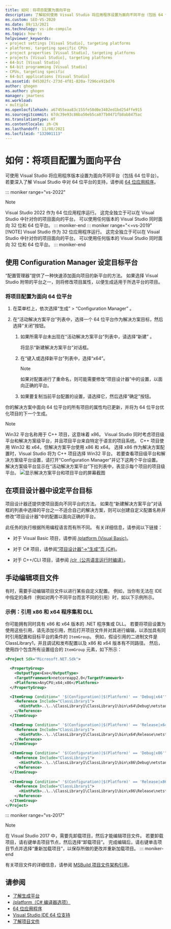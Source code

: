 ```yaml
---
title: 如何：将项目配置为面向平台
description: 了解如何使用 Visual Studio 将应用程序设置为面向不同平台（包括 64 位平台）。
ms.custom: SEO-VS-2020
ms.date: 09/13/2021
ms.technology: vs-ide-compile
ms.topic: how-to
helpviewer_keywords:
- project settings [Visual Studio], targeting platforms
- platforms, targeting specific CPUs
- project properties [Visual Studio], targeting platforms
- projects [Visual Studio], targeting platforms
- 64-bit [Visual Studio]
- 64-bit programming [Visual Studio]
- CPUs, targeting specific
- 64-bit applications [Visual Studio]
ms.assetid: 845302fc-273d-4f81-820a-7296ce91bd76
author: ghogen
ms.author: ghogen
manager: jmartens
ms.workload:
- multiple
ms.openlocfilehash: a67455eaa83c155fe58d0e3402ed1bd254ffe915
ms.sourcegitcommit: 67dc39e93c86ba50eb5ca877b0471fb8ab8475ac
ms.translationtype: HT
ms.contentlocale: zh-CN
ms.lasthandoff: 11/08/2021
ms.locfileid: "132001113"
---
```

# <a name="how-to-configure-projects-to-target-platforms"></a>如何：将项目配置为面向平台

可使用 Visual Studio 将应用程序版本设置为面向不同平台（包括 64 位平台）。 若要深入了解 Visual Studio 中对 64 位平台的支持，请参阅 [64 位应用程序](/dotnet/framework/64-bit-apps)。

::: moniker range="vs-2022"
> [!NOTE]
> Visual Studio 2022 作为 64 位应用程序运行。 这完全独立于可以在 Visual Studio 中针对你的项目面向的平台。 可以使用任何版本的 Visual Studio 同时面向 32 位和 64 位平台。
::: moniker-end
::: moniker range="<=vs-2019"
> [!NOTE]
> Visual Studio 作为 32 位应用程序运行。 这完全独立于可以在 Visual Studio 中针对你的项目面向的平台。 可以使用任何版本的 Visual Studio 同时面向 32 位和 64 位平台。
::: moniker-end

## <a name="target-platforms-with-the-configuration-manager"></a>使用 Configuration Manager 设定目标平台

“配置管理器”提供了一种快速添加面向项目的新平台的方法。 如果选择 Visual Studio 附带的平台之一，则将修改项目属性，以便生成适用于所选平台的项目。

### <a name="to-configure-a-project-to-target-a-64-bit-platform"></a>将项目配置为面向 64 位平台

1. 在菜单栏上，依次选择“生成” > “Configuration Manager” 。

2. 在“活动解决方案平台”列表中，选择一个 64 位平台作为解决方案目标，然后选择“关闭”按钮。

    1. 如果所需平台未出现在“活动解决方案平台”列表中，请选择“新建” 。

         将显示“新建解决方案平台”对话框。

    2. 在“键入或选择新平台”列表中，选择“x64”。

        > [!NOTE]
        > 如果对配置进行了重命名，则可能需要修改“项目设计器”中的设置，以面向正确的平台。

    3. 如果要复制当前平台配置的设置，请选择它，然后选择“确定”按钮。

你的解决方案中面向 64 位平台的所有项目的属性均已更新，并将为 64 位平台优化项目的下一个生成。

> [!NOTE]
> Win32 平台名称用于 C++ 项目，这意味着 x86。 Visual Studio 同时考虑项目级平台和解决方案级平台，并且项目平台来自特定于语言的项目系统。 C++ 项目使用 Win32 和 x64，但解决方案平台使用 x86 和 x64。 选择 x86 作为解决方案配置时，Visual Studio 将为 C++ 项目选择 Win32 平台。 若要查看项目级平台和解决方案级平台设置，请打开“Configuration Manager”并记下这两个平台设置。 解决方案级平台显示在“活动解决方案平台”下拉列表中，表显示每个项目的项目级平台。
> ![显示解决方案平台和项目平台的屏幕截图](media/project-platform-win32.png)

## <a name="target-platforms-in-the-project-designer"></a>在项目设计器中设定平台目标

项目设计器还提供使项目面向不同平台的方法。 如果在“新建解决方案平台”对话框的列表中选择的平台之一不适合自己的解决方案，则可以创建自定义配置名称并修改“项目设计器”中的配置以面向正确的平台。

此任务的执行根据所用编程语言而有所不同。 有关详细信息，请参阅以下链接：

- 对于 Visual Basic 项目，请参阅 [/platform (Visual Basic)](/dotnet/visual-basic/reference/command-line-compiler/platform)。

- 对于 C# 项目，请参阅[“项目设计器”->“生成”页 (C#)](../ide/reference/build-page-project-designer-csharp.md)。

- 对于 C++/CLI 项目，请参阅 [/clr（公共语言运行时编译）](/cpp/build/reference/clr-common-language-runtime-compilation)。

## <a name="manually-editing-the-project-file"></a>手动编辑项目文件

有时，需要手动编辑项目文件以进行某些自定义配置。 例如，当你有无法在 IDE 中指定的条件（例如对两个不同平台而言不同的引用）时，如以下示例所示。

### <a name="example-referencing-x86-and-x64-assemblies-and-dlls"></a>示例：引用 x86 和 x64 程序集和 DLL

你可能拥有同时具有 x86 和 x64 版本的 .NET 程序集或 DLL。 若要将项目设置为使用这些引用，请先添加引用，然后打开项目文件并对其进行编辑，以添加具有同时引用配置和目标平台的条件的 `ItemGroup`。  例如，假设引用的二进制文件是 ClassLibrary1，并且调试和发布配置以及 x86 和 x64 版本有不同路径。  然后，使用四个包含所有设置组合的 `ItemGroup` 元素，如下所示：

```xml
<Project Sdk="Microsoft.NET.Sdk">

  <PropertyGroup>
    <OutputType>Exe</OutputType>
    <TargetFramework>netcoreapp2.0</TargetFramework>
    <Platforms>AnyCPU;x64;x86</Platforms>
  </PropertyGroup>

  <ItemGroup Condition=" '$(Configuration)|$(Platform)' == 'Debug|x64'">
    <Reference Include="ClassLibrary1">
      <HintPath>..\..\ClassLibrary1\ClassLibrary1\bin\x64\Debug\netstandard2.0\ClassLibrary1.dll</HintPath>
    </Reference>
  </ItemGroup>

  <ItemGroup Condition=" '$(Configuration)|$(Platform)' == 'Release|x64'">
    <Reference Include="ClassLibrary1">
      <HintPath>..\..\ClassLibrary1\ClassLibrary1\bin\x64\Release\netstandard2.0\ClassLibrary1.dll</HintPath>
    </Reference>
  </ItemGroup>

  <ItemGroup Condition=" '$(Configuration)|$(Platform)' == 'Debug|x86'">
    <Reference Include="ClassLibrary1">
      <HintPath>..\..\ClassLibrary1\ClassLibrary1\bin\x86\Debug\netstandard2.0\ClassLibrary1.dll</HintPath>
    </Reference>
  </ItemGroup>
  
  <ItemGroup Condition=" '$(Configuration)|$(Platform)' == 'Release|x86'">
    <Reference Include="ClassLibrary1">
      <HintPath>..\..\ClassLibrary1\ClassLibrary1\bin\x86\Release\netstandard2.0\ClassLibrary1.dll</HintPath>
    </Reference>
  </ItemGroup>
</Project>
```

::: moniker range="vs-2017"
> [!NOTE]
> 在 Visual Studio 2017 中，需要先卸载项目，然后才能编辑项目文件。 若要卸载项目，请右键单击项目节点，然后选择“卸载项目”。 完成编辑后，请右键单击项目节点并选择“重新加载项目”，以保存所做的更改并重新加载项目。
::: moniker-end

有关项目文件的详细信息，请参阅 [MSBuild 项目文件架构引用](../msbuild/msbuild-project-file-schema-reference.md)。

## <a name="see-also"></a>请参阅

- [了解生成平台](../ide/understanding-build-platforms.md)
- [/platform（C# 编译器选项）](/dotnet/csharp/language-reference/compiler-options/platform-compiler-option)
- [64 位应用程序](/dotnet/framework/64-bit-apps)
- [Visual Studio IDE 64 位支持](../ide/visual-studio-ide-64-bit-support.md)
- [了解项目文件](/aspnet/web-forms/overview/deployment/web-deployment-in-the-enterprise/understanding-the-project-file)

